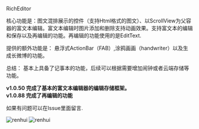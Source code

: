 RichEditor 

核心功能是：图文混排展示的控件（支持Html格式的图文）、以ScrollView为父容器的富文本编辑。富文本编辑时图片添加和删除支持动画效果。支持富文本的编辑和保存以及再编辑的功能。再编辑的功能使用的是EditText.

提供的额外功能是： 悬浮式ActionBar（FAB）,涂鸦画画（handwriter）以及生成长微博的功能。

总结： 基本上具备了记事本的功能，后续可以根据需要增加闹钟或者云端存储等功能。

<b>v1.0.50   完成了基本的富文本编辑器的编辑存储框架。</b> <br>
<b>v1.0.88   完成了再编辑的功能</b>

 如果有问题可以在Issue里面留言.

![renhui](https://github.com/renhui/RichEditor/blob/master/screenshot/device-2016-03-10-145401.png)
![renhui](https://github.com/renhui/RichEditor/blob/master/screenshot/device-2016-03-10-145716.png)





